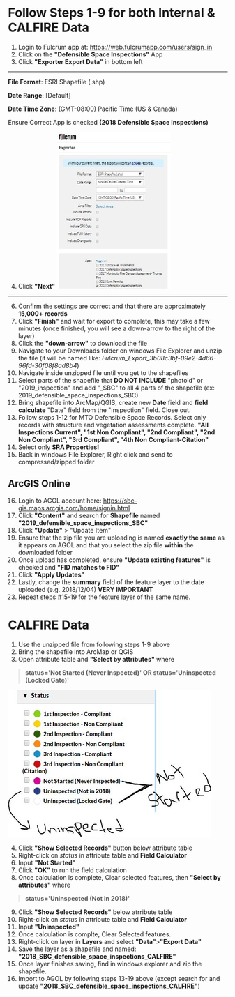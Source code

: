 # Follow Steps 1-9 for both Internal & CALFIRE Data

1) Login to Fulcrum app at: https://web.fulcrumapp.com/users/sign_in
2) Click on the __"Defensible Space Inspections"__ App
3) Click __"Exporter Export Data"__ in bottom left

___

__File Format__: ESRI Shapefile (.shp)

__Date Range__: [Default]

__Date Time Zone__: (GMT-08:00) Pacific Time (US & Canada)

Ensure Correct App is checked __(2018 Defensible Space Inspections)__

4) Click __"Next"__
![alt text](https://github.com/sbcfiregis/photos/blob/master/fulcrum_screenshot.JPG?raw=true)

---

6) Confirm the settings are correct and that there are approximately __15,000+ records__
7) Click __"Finish"__ and wait for export to complete, this may take a few minutes (once finished, you will see a down-arrow to the right of the layer)
8) Click the __"down-arrow"__ to download the file
9) Navigate to your Downloads folder on windows File Explorer and unzip the file (it will be named like: *Fulcrum_Export_3b08c3bf-09e2-4d66-96fd-30f08f8ad8b4*)
10) Navigate inside unzipped file until you get to the shapefiles
11) Select parts of the shapefile that __DO NOT INCLUDE__ "photoid" or "2019_inspection" and add "_SBC" to all 4 parts of the shapefile
(ex: 2019_defensible_space_inspections_SBC)
12) Bring shapefile into ArcMap/QGIS, create new __Date__ field and __field calculate__ "Date" field from the "Inspection" field.  Close out.  
13) Follow steps 1-12 for MTO Defensible Space Records.  Select only records with structure and vegetation assessments complete.
    __"All Inspections Current", "1st Non Compliant", "2nd Compliant", "2nd Non Compliant", "3rd Compliant", "4th Non Compliant-Citation"__
14) Select only __SRA Properties!__
15) Back in windows File Explorer, Right click and send to compressed/zipped folder
## ArcGIS Online
16) Login to AGOL account here: https://sbc-gis.maps.arcgis.com/home/signin.html
17) Click __"Content"__ and search for __Shapefile__ named __"2019_defensible_space_inspections_SBC"__
18) Click __"Update"__ > "Update Item"
19) Ensure that the zip file you are uploading is named __exactly the same__ as it appears on AGOL and that you select the zip file __within__ the downloaded folder
20) Once upload has completed, ensure __"Update existing features"__ is checked and __"FID matches to FID"__
21) Click __"Apply Updates"__
22) Lastly, change the __summary__ field of the feature layer to the date uploaded (e.g. 2018/12/04) __VERY IMPORTANT__
23) Repeat steps #15-19 for the feature layer of the same name.

# CALFIRE Data
1) Use the unzipped file from following steps 1-9 above
2) Bring the shapefile into ArcMap or QGIS
3) Open attribute table and  __"Select by attributes"__ where
> __status='Not Started (Never Inspected)' OR status='Uninspected (Locked Gate)'__

![alt text](https://github.com/sbcfiregis/photos/blob/master/status.JPG?raw=true)

4) Click __"Show Selected Records"__ button below attribute table
5) Right-click on _status_ in attribute table and __Field Calculator__
6) Input __"Not Started"__
7) Click __"OK"__ to run the field calculation
8) Once calculation is complete, Clear selected features, then __"Select by attributes"__ where
> __status='Uninspected (Not in 2018)'__
9) Click __"Show Selected Records"__ below atrribute table
10) Right-click on _status_ in attribute table and __Field Calculator__
11) Input __"Uninspected"__
12) Once calculation is complte, Clear Selected features.
13) Right-click on layer in __Layers__ and select __"Data"__>__"Export Data"__
14) Save the layer as a shapefile and named: __"2018_SBC_defensible_space_inspections_CALFIRE"__
15) Once layer finishes saving, find in windows explorer and zip the shapefile.
16) Import to AGOL by following steps 13-19 above 
(except search for and update __"2018_SBC_defensible_space_inspections_CALFIRE"__)
